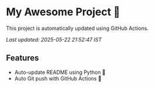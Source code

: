 # My Awesome Project 🚀

This project is automatically updated using GitHub Actions.

_Last updated: 2025-05-22 21:52:47 IST_

## Features
- Auto-update README using Python 🐍
- Auto Git push with GitHub Actions 🤖
